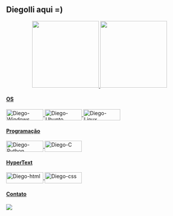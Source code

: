 ## Diegolli aqui =)
<div align="center">
  <a href="https://github.com/diegolli">
  <img height="180em" src="https://github-readme-stats.vercel.app/api?username=diegolli&show_icons=true&theme=merko&include_all_commits=true&count_private=true"/>
  <img height="180em" src="https://github-readme-stats.vercel.app/api/top-langs/?username=diegolli&layout=compact&langs_count=7&theme=merko" />
</div>
  
 #### OS
<div style="display: inline_block">
  <img align="center" alt="Diego-Windows" height="30" width="100" src="https://img.shields.io/badge/Windows-0078D6?style=for-the-badge&logo=windows&logoColor=white">
  <img align="center" alt="Diego-Ubunto" height="30" width="100" src="https://img.shields.io/badge/Ubuntu-E95420?style=for-the-badge&logo=ubuntu&logoColor=white">
  <img align="center" alt="Diego-Linux" height="30" width="100" src="https://img.shields.io/badge/Linux-FCC624?style=for-the-badge&logo=linux&logoColor=black">
</div>
  
#### Programação
<div style="display: inline_block">
  <img align="center" alt="Diego-Python" height="30" width="100" src="https://img.shields.io/badge/python-3670A0?style=for-the-badge&logo=python&logoColor=ffdd54">
  <img align="center" alt="Diego-C" height="30" width="100" src="https://img.shields.io/badge/c-%2300599C.svg?style=for-the-badge&logo=c&logoColor=white">
</div>

 #### HyperText
  <div style="display: inline_block">
  <img align="center" alt="Diego-html" height="30" width="100" src="https://img.shields.io/badge/html5-%23E34F26.svg?style=for-the-badge&logo=html5&logoColor=white">
  <img align="center" alt="Diego-css" height="30" width="100" src="https://img.shields.io/badge/css3-%231572B6.svg?style=for-the-badge&logo=css3&logoColor=white">
</div>
  
#### Contato
<div> 
 <a href="#" target="_blank"><img src="https://img.shields.io/badge/Discord-7289DA?style=for-the-badge&logo=discord&logoColor=white" target="_blank"></a> 
</div>

